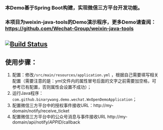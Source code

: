 ### 本Demo基于Spring Boot构建，实现微信三方平台开发功能。
### 本项目为weixin-java-tools的Demo演示程序，更多Demo请查阅：https://github.com/Wechat-Group/weixin-java-tools

[![Build Status](https://travis-ci.org/Wechat-Group/weixin-java-open-demo.svg?branch=master)](https://travis-ci.org/Wechat-Group/weixin-java-open-demo)
-----------------------

## 使用步骤：
1. 配置：修改`/src/main/resources/application.yml` ，根据自己需要填写相关配置（需要注意的是：yml文件内的属性冒号后面的文字之前需要加空格，可参考已有配置，否则属性会设置不成功）；	
1. 运行Java程序：`com.github.binarywang.demo.wechat.WxOpenDemoApplication`；
1. 配置微信三方平台中的授权事件接收URL：http://my-domain/notify/receive_ticket 
1. 配置微信三方平台中的公众号消息与事件接收URL http://my-domain/api/notify/$APPID$/callback
	
